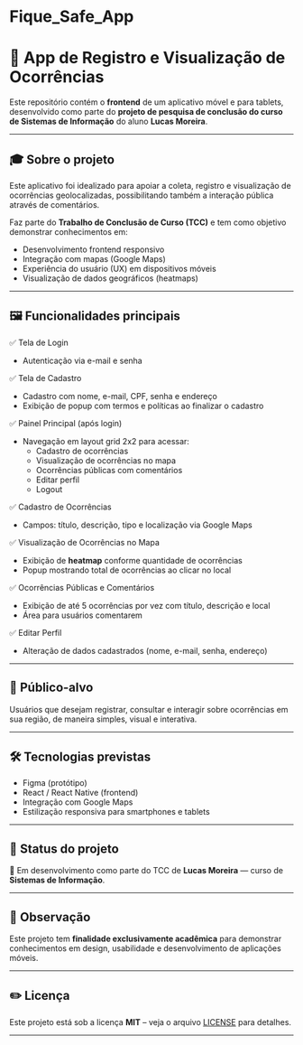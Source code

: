 # Fique_Safe_App

# 📱 App de Registro e Visualização de Ocorrências

Este repositório contém o **frontend** de um aplicativo móvel e para tablets, desenvolvido como parte do **projeto de pesquisa de conclusão do curso de Sistemas de Informação** do aluno **Lucas Moreira**.

---

## 🎓 Sobre o projeto

Este aplicativo foi idealizado para apoiar a coleta, registro e visualização de ocorrências geolocalizadas, possibilitando também a interação pública através de comentários.

Faz parte do **Trabalho de Conclusão de Curso (TCC)** e tem como objetivo demonstrar conhecimentos em:
- Desenvolvimento frontend responsivo
- Integração com mapas (Google Maps)
- Experiência do usuário (UX) em dispositivos móveis
- Visualização de dados geográficos (heatmaps)

---

## 🖼️ Funcionalidades principais

✅ Tela de Login  
- Autenticação via e-mail e senha

✅ Tela de Cadastro  
- Cadastro com nome, e-mail, CPF, senha e endereço  
- Exibição de popup com termos e políticas ao finalizar o cadastro

✅ Painel Principal (após login)  
- Navegação em layout grid 2x2 para acessar:
  - Cadastro de ocorrências
  - Visualização de ocorrências no mapa
  - Ocorrências públicas com comentários
  - Editar perfil
  - Logout

✅ Cadastro de Ocorrências  
- Campos: título, descrição, tipo e localização via Google Maps

✅ Visualização de Ocorrências no Mapa  
- Exibição de **heatmap** conforme quantidade de ocorrências
- Popup mostrando total de ocorrências ao clicar no local

✅ Ocorrências Públicas e Comentários  
- Exibição de até 5 ocorrências por vez com título, descrição e local
- Área para usuários comentarem

✅ Editar Perfil  
- Alteração de dados cadastrados (nome, e-mail, senha, endereço)

---

## 📱 Público-alvo

Usuários que desejam registrar, consultar e interagir sobre ocorrências em sua região, de maneira simples, visual e interativa.

---

## 🛠️ Tecnologias previstas

- Figma (protótipo)
- React / React Native (frontend)
- Integração com Google Maps
- Estilização responsiva para smartphones e tablets

---

## 📄 Status do projeto

🚧 Em desenvolvimento como parte do TCC de **Lucas Moreira** — curso de **Sistemas de Informação**.

---

## 📌 Observação

Este projeto tem **finalidade exclusivamente acadêmica** para demonstrar conhecimentos em design, usabilidade e desenvolvimento de aplicações móveis.

---

## ✏️ Licença

Este projeto está sob a licença **MIT** – veja o arquivo [LICENSE](LICENSE) para detalhes.

---
